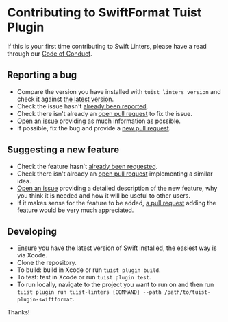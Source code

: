 # Contributing to SwiftFormat Tuist Plugin

If this is your first time contributing to Swift Linters, please have a read through our [Code of Conduct](https://github.com/lordcodes/tuist-plugin-swiftformat/blob/master/CODE_OF_CONDUCT.md).

## Reporting a bug

* Compare the version you have installed with `tuist linters version` and check it against [the latest version](https://github.com/lordcodes/tuist-plugin-swiftformat/releases).
* Check the issue hasn't [already been reported](https://github.com/lordcodes/tuist-plugin-swiftformat/issues).
* Check there isn't already an [open pull request](https://github.com/lordcodes/tuist-plugin-swiftformat/pulls) to fix the issue.
* [Open an issue](https://github.com/lordcodes/tuist-plugin-swiftformat/issues/new/choose) providing as much information as possible.
* If possible, fix the bug and provide a [new pull request](https://github.com/lordcodes/tuist-plugin-swiftformat/pulls).

## Suggesting a new feature

* Check the feature hasn't [already been requested](https://github.com/lordcodes/tuist-plugin-swiftformat/issues).
* Check there isn't already an [open pull request](https://github.com/lordcodes/tuist-plugin-swiftformat/pulls) implementing a similar idea.
* [Open an issue](https://github.com/lordcodes/tuist-plugin-swiftformat/issues/new/choose) providing a detailed description of the new feature, why you think it is needed and how it will be useful to other users.
* If it makes sense for the feature to be added, [a pull request](https://github.com/lordcodes/tuist-plugin-swiftformat/compare) adding the feature would be very much appreciated.

## Developing

* Ensure you have the latest version of Swift installed, the easiest way is via Xcode.
* Clone the repository.
* To build: build in Xcode or run `tuist plugin build`.
* To test: test in Xcode or run `tuist plugin test`.
* To run locally, navigate to the project you want to run on and then run `tuist plugin run tuist-linters {COMMAND} --path /path/to/tuist-plugin-swiftformat`.

Thanks!
